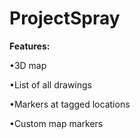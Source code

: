 # ProjectSpray


**Features:**

•3D map

•List of all drawings

•Markers at tagged locations

•Custom map markers
